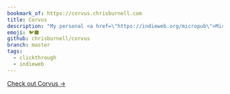 ```yaml
---
bookmark_of: https://corvus.chrisburnell.com
title: Corvus
description: "My personal <a href=\"https://indieweb.org/micropub\">Micropub</a> endpoint."
emoji: 🐦‍⬛
github: chrisburnell/corvus
branch: master
tags:
  - clickthrough
  - indieweb
---
```


<nav class=" [ grid ] [ navigator ] ">
    <a href="{{ bookmark_of }}" class="[ button ] ">Check out Corvus →</a>
</nav>
